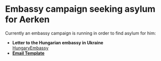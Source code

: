 # Embassy campaign seeking asylum for Aerken

Currently an embassy campaign is running in order to find asylum for him:

- **Letter to the Hungarian embassy in Ukraine**  
  [HungaryEmbassy](HungaryEmbassy)
- **[Email Template](EmailTemplate.txt)**

